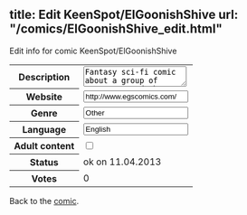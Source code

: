 title: Edit KeenSpot/ElGoonishShive
url: "/comics/ElGoonishShive_edit.html"
---
Edit info for comic KeenSpot/ElGoonishShive

<form name="comic" action="http://gaepostmail.appengine.com/comic" name="post">
<table class="comicinfo">
<tr>
<th>Description</th><td><textarea name="description">Fantasy sci-fi comic about a group of teenagers and the bizarre, strange and supernatural circumstances of their lives.</textarea></td>
</tr>
<tr>
<th>Website</th><td><input type="text" name="url" value="http://www.egscomics.com/"/></td>
</tr>
<tr>
<th>Genre</th><td><input type="text" name="genre" value="Other"/></td>
</tr>
<tr>
<th>Language</th><td><input type="text" name="language" value="English"/></td>
</tr>
<tr>
<th>Adult content</th><td><input type="checkbox" name="adult" value="adult" /></td>
</tr>
<tr>
<th>Status</th><td>ok on 11.04.2013</td>
</tr>
<tr>
<th>Votes</th><td>0</div></td>
</tr>
</table>
</form>

Back to the [comic](/comics/ElGoonishShive.html).
